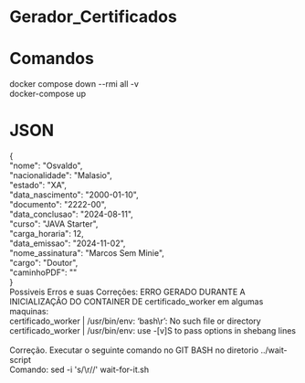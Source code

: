 # Gerador_Certificados

<h1> Comandos </h1>
docker compose down --rmi all -v </br>
docker-compose up


<h1>JSON</h1>
{</br>
    "nome": "Osvaldo", </br>
    "nacionalidade": "Malasio",</br>
    "estado": "XA",</br>
    "data_nascimento": "2000-01-10",</br>
    "documento": "2222-00",</br>
    "data_conclusao": "2024-08-11",</br>
    "curso": "JAVA Starter",</br>
    "carga_horaria": 12,</br>
    "data_emissao": "2024-11-02",</br>
    "nome_assinatura": "Marcos Sem Minie",</br>
    "cargo": "Doutor",</br>
    "caminhoPDF": ""</br>
}

</br>
Possiveis Erros e suas Correções:
ERRO GERADO DURANTE A INICIALIZAÇÃO DO CONTAINER DE certificado_worker em algumas maquinas: </br>
certificado_worker  | /usr/bin/env: ‘bash\r’: No such file or directory </br>
certificado_worker  | /usr/bin/env: use -[v]S to pass options in shebang lines </br>
</br>
Correção. Executar o seguinte comando no GIT BASH no diretorio ../wait-script </br>
Comando:  sed -i 's/\r//' wait-for-it.sh

